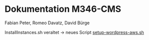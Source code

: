 # Dokumentation M346-CMS
Fabian Peter, Romeo Davatz, David Bürge

InstallInstances.sh veraltet -> neues Script [setup-wordpress-aws.sh](https://github.com/davidbuerge1/M346-CMS/blob/main/setup-wordpress-aws)
